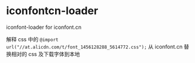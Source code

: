 iconfontcn-loader
=================

iconfont-loader for iconfont.cn

解释 css 中的 `@import url("//at.alicdn.com/t/font_1456128288_5614772.css");` 从 iconfont.cn 替换相对的 css 及下载字体到本地
